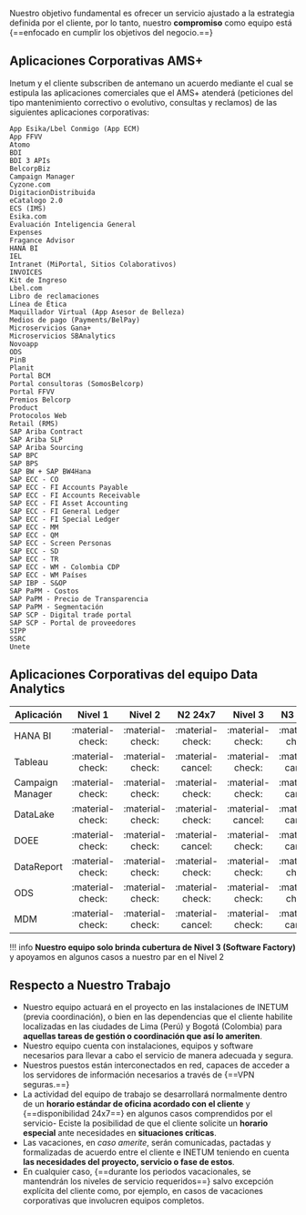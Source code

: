 Nuestro objetivo fundamental es ofrecer un servicio ajustado a la estrategia definida por el cliente, por lo tanto, 
nuestro **compromiso** como equipo está {==enfocado en cumplir los objetivos del negocio.==}

## Aplicaciones Corporativas AMS+
Inetum y el cliente subscriben de antemano un acuerdo mediante el cual se estipula
las aplicaciones comerciales que el AMS+ atenderá (peticiones del tipo mantenimiento correctivo o evolutivo, 
consultas y reclamos) de las siguientes aplicaciones corporativas:
    
    App Esika/Lbel Conmigo (App ECM)
    App FFVV
    Atomo
    BDI
    BDI 3 APIs
    BelcorpBiz
    Campaign Manager
    Cyzone.com
    DigitacionDistribuida
    eCatalogo 2.0
    ECS (IMS)
    Esika.com
    Evaluación Inteligencia General
    Expenses
    Fragance Advisor
    HANA BI
    IEL
    Intranet (MiPortal, Sitios Colaborativos)
    INVOICES
    Kit de Ingreso
    Lbel.com
    Libro de reclamaciones
    Línea de Ética
    Maquillador Virtual (App Asesor de Belleza)
    Medios de pago (Payments/BelPay)
    Microservicios Gana+
    Microservicios SBAnalytics
    Novoapp
    ODS
    PinB
    Planit
    Portal BCM
    Portal consultoras (SomosBelcorp)
    Portal FFVV
    Premios Belcorp
    Product
    Protocolos Web
    Retail (RMS)
    SAP Ariba Contract
    SAP Ariba SLP
    SAP Ariba Sourcing
    SAP BPC
    SAP BPS
    SAP BW + SAP BW4Hana
    SAP ECC - CO
    SAP ECC - FI Accounts Payable
    SAP ECC - FI Accounts Receivable
    SAP ECC - FI Asset Accounting
    SAP ECC - FI General Ledger
    SAP ECC - FI Special Ledger
    SAP ECC - MM
    SAP ECC - QM
    SAP ECC - Screen Personas
    SAP ECC - SD
    SAP ECC - TR
    SAP ECC - WM - Colombia CDP
    SAP ECC - WM Países
    SAP IBP - S&OP
    SAP PaPM - Costos
    SAP PaPM - Precio de Transparencia
    SAP PaPM - Segmentación
    SAP SCP - Digital trade portal
    SAP SCP - Portal de proveedores
    SIPP
    SSRC
    Unete

## Aplicaciones Corporativas del equipo Data Analytics

| Aplicación         | Nivel 1            | Nivel 2            | N2 24x7           | Nivel 3           | N3 24x7            |
| ------------------ | :----------------: | :----------------: | :---------------: | :---------------: | :---------------:  |
| HANA BI            | :material-check:   | :material-check:   | :material-check:  | :material-check:  | :material-check:   |
| Tableau            | :material-check:   | :material-check:   | :material-cancel:  | :material-check:  | :material-cancel: |
| Campaign Manager   | :material-check:   | :material-check:   | :material-check:  | :material-check:  | :material-cancel:  |
| DataLake           | :material-check:   | :material-check:   | :material-check:  | :material-cancel: | :material-cancel:  |
| DOEE               | :material-check:   | :material-check:   | :material-cancel:  | :material-check:  | :material-cancel: |
| DataReport         | :material-check:   | :material-check:   | :material-check:  | :material-check:  | :material-check:   |
| ODS                | :material-check:   | :material-check:   | :material-check:  | :material-check:  | :material-check:   |
| MDM                | :material-check:   | :material-check:   | :material-cancel:  | :material-check:  | :material-cancel: |

!!! info
    **Nuestro equipo solo brinda cubertura de Nivel 3 (Software Factory)** y apoyamos en algunos casos a nuestro par en el
    Nivel 2

## Respecto a Nuestro Trabajo
* Nuestro equipo actuará en el proyecto en las instalaciones de INETUM (previa coordinación), o bien en 
  las dependencias que el cliente habilite localizadas en las ciudades de Lima (Perú) y Bogotá (Colombia) 
  para **aquellas tareas de gestión o coordinación que así lo ameriten**.
* Nuestro equipo cuenta con instalaciones, equipos y software necesarios para llevar a cabo el servicio de 
  manera adecuada y segura.
* Nuestros puestos están interconectados en red, capaces de acceder a los servidores de información necesarios a
  través de {==VPN seguras.==}
* La actividad del equipo de trabajo se desarrollará normalmente dentro de un **horario estándar de oficina 
  acordado con el cliente** y {==disponibilidad 24x7==} en algunos casos comprendidos por el servicio- Eciste la
  posibilidad de que el cliente solicite un **horario especial** ante necesidades en **situaciones críticas**.
* Las vacaciones, en *caso amerite*, serán comunicadas, pactadas y formalizadas de acuerdo 
  entre el cliente e INETUM teniendo en cuenta **las necesidades del proyecto, servicio o fase de estos**.
* En cualquier caso, {==durante los periodos vacacionales, se mantendrán los niveles de servicio 
  requeridos==} salvo excepción explícita del cliente como, por ejemplo, en casos de vacaciones corporativas que 
  involucren equipos completos. 
